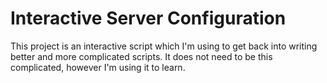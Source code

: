 # Interactive Server Configuration
This project is an interactive script which I'm using to get back into writing better and more complicated scripts. It does not need to be this complicated, however I'm using it to learn. 
